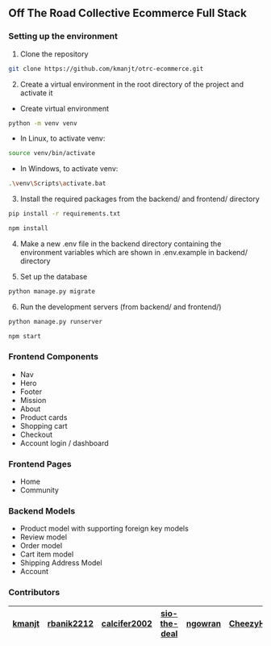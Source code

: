 ## Off The Road Collective Ecommerce Full Stack



### Setting up the environment

1. Clone the repository

```bash
git clone https://github.com/kmanjt/otrc-ecommerce.git
```

2. Create a virtual environment in the root directory of the project and activate it

- Create virtual environment
```bash
python -m venv venv
```
- In Linux, to activate venv:
```bash
source venv/bin/activate
```
- In Windows, to activate venv:
```bash
.\venv\Scripts\activate.bat
```

3. Install the required packages from the backend/ and frontend/ directory

```bash
pip install -r requirements.txt
```

```bash
npm install
```

4. Make a new .env file in the backend directory containing the environment variables which are shown in .env.example in backend/ directory 

5. Set up the database

```bash
python manage.py migrate
```

6. Run the development servers (from backend/ and frontend/)

```bash
python manage.py runserver
```

```bash
npm start
```

### Frontend Components
- Nav
- Hero
- Footer
- Mission
- About
- Product cards
- Shopping cart
- Checkout
- Account login / dashboard

### Frontend Pages
- Home
- Community 

### Backend Models
- Product model with supporting foreign key models
- Review model
- Order model
- Cart item model
- Shipping Address Model
- Account

### Contributors 
| [kmanjt](https://github.com/kmanjt)| [rbanik2212](https://github.com/rbanik2212) | [calcifer2002](https://github.com/Calcifer2002) | [sio-the-deal](https://github.com/Sio-The-Deal) | [ngowran](https://github.com/ngowran) | [CheezyHint](https://github.com/ChoaHin)|
| ------------- | ------------- | ------------- | ------------- |------------- | ------------- |
